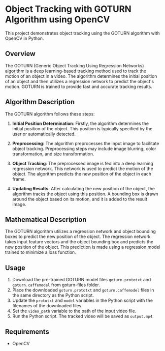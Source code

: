 # Object Tracking with GOTURN Algorithm using OpenCV

This project demonstrates object tracking using the GOTURN algorithm with OpenCV in Python.

## Overview

The GOTURN (Generic Object Tracking Using Regression Networks) algorithm is a deep learning-based tracking method used to track the motion of an object in a video. The algorithm determines the initial position of an object and then utilizes a regression network to predict the object's motion. GOTURN is trained to provide fast and accurate tracking results.

## Algorithm Description

The GOTURN algorithm follows these steps:

1. **Initial Position Determination**: Firstly, the algorithm determines the initial position of the object. This position is typically specified by the user or automatically detected.

2. **Preprocessing**: The algorithm preprocesses the input image to facilitate object tracking. Preprocessing steps may include image blurring, color transformation, and size transformation.

3. **Object Tracking**: The preprocessed image is fed into a deep learning regression network. This network is used to predict the motion of the object. The algorithm predicts the new position of the object in each frame.

4. **Updating Results**: After calculating the new position of the object, the algorithm tracks the object using this position. A bounding box is drawn around the object based on its motion, and it is added to the result image.

## Mathematical Description

The GOTURN algorithm utilizes a regression network and object bounding boxes to predict the new position of the object. The regression network takes input feature vectors and the object bounding box and predicts the new position of the object. This prediction is made using a regression model trained to minimize a loss function.

## Usage

1. Download the pre-trained GOTURN model files `goturn.prototxt` and `goturn.caffemodel` from goturn-files folder.
2. Place the downloaded `goturn.prototxt` and `goturn.caffemodel` files in the same directory as the Python script.
3. Update the `prototxt` and `model` variables in the Python script with the filenames of the downloaded files.
4. Set the `video_path` variable to the path of the input video file.
5. Run the Python script. The tracked video will be saved as `output.mp4`.

## Requirements

- OpenCV
